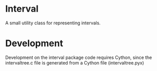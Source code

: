 # Interval

A small utility class for representing intervals.


# Development

Development on the interval package code requires Cython,
since the intervaltree.c file is generated from a Cython
file (intervaltree.pyx)
